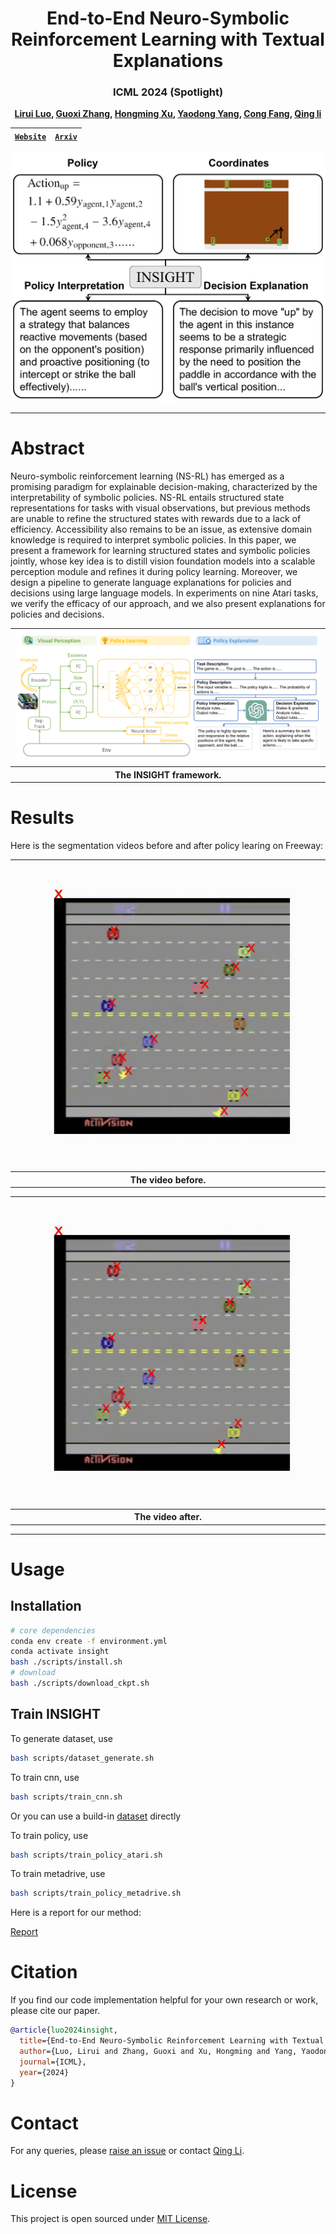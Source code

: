 
<div align="center">

# End-to-End Neuro-Symbolic Reinforcement Learning with Textual Explanations

### ICML 2024 (Spotlight)

**[Lirui Luo](https://liruiluo.github.io/), [Guoxi Zhang](https://guoxizhang.com/), [Hongming Xu](), [Yaodong Yang](https://www.yangyaodong.com/), [Cong Fang](https://congfang-ml.github.io/), [Qing li](https://liqing-ustc.github.io/)**


| [```Website```](https://liruiluo.github.io/nsrl-vision-pub/) | [```Arxiv```](https://arxiv.org/abs/2403.12451) |
:------------------------------------------------------:|:-----------------------------------------------:|

<img src="docs/figures/teaser-1.png" width="568">

</div>

---

# Abstract

Neuro-symbolic reinforcement learning (NS-RL) has emerged as a promising paradigm for explainable decision-making, characterized by the interpretability of symbolic policies.
NS-RL entails structured state representations for tasks with visual observations, but previous methods are unable to refine the structured states with rewards due to a lack of efficiency.
Accessibility also remains to be an issue, as extensive domain knowledge is required to interpret symbolic policies.
In this paper, we present a framework for learning structured states and symbolic policies jointly, whose key idea is to distill vision foundation models into a scalable perception module and refines it during policy learning.
Moreover, we design a pipeline to generate language explanations for policies and decisions using large language models.
In experiments on nine Atari tasks, we verify the efficacy of our approach, and we also present explanations for policies and decisions.

<div align="center">
<table>
<tr>
<td>
<img src="docs/figures/ICML-Framework-1.png" >
</td>
</tr>
<tr>
<th>
The INSIGHT framework.
</th>
</tr>
</table>
</div>

# Results


Here is the segmentation videos before and after policy learing on Freeway:

<div align="center">
<table>
<tr>
<td>
<img src="docs/gifs/Freeway_before264.gif" controls>
</img>

</td>
</tr>
<tr>
<th>
The video before.
</th>
</tr>
</table>
</div>

<div align="center">
<table>
<tr>
<td>
<img src="docs/gifs/Freeway264.gif" controls>
</img>
</td>
</tr>
<tr>
<th>
The video after.
</th>
</tr>
</table>
</div>

---

# Usage

## Installation

```bash
# core dependencies
conda env create -f environment.yml
conda activate insight
bash ./scripts/install.sh
# download
bash ./scripts/download_ckpt.sh
```

## Train INSIGHT

To generate dataset, use
```bash
bash scripts/dataset_generate.sh
```
To train cnn, use
```bash
bash scripts/train_cnn.sh
```
Or you can use a build-in [dataset](https://drive.google.com/file/d/1E_b3eBJ47ze1OJ7Nz1khsJ-q1YrcjTdu/view?usp=sharing) directly

To train policy, use 
```bash
bash scripts/train_policy_atari.sh
```

To train metadrive, use 
```bash
bash scripts/train_policy_metadrive.sh
```

Here is a report for our method: 

[Report](https://wandb.ai/liruiluo/nsrl-eql/reports/Pong--Vmlldzo4MzgxOTc3)


# Citation

If you find our code implementation helpful for your own research or work, please cite our paper.

```bibtex
@article{luo2024insight,
  title={End-to-End Neuro-Symbolic Reinforcement Learning with Textual Explanations},
  author={Luo, Lirui and Zhang, Guoxi and Xu, Hongming and Yang, Yaodong and Fang, Cong and Li, Qing},
  journal={ICML},
  year={2024}
}
```

# Contact

For any queries, please [raise an issue](https://github.com/liruiluo/nsrl-vision-pub/issues/new) or
contact [Qing Li](https://liqing-ustc.github.io/).

# License

This project is open sourced under [MIT License](LICENSE).
